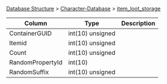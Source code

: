 [Database Structure](Database-Structure) > [Character-Database](Character-Database) > [item_loot_storage](item_loot_storage)

Column | Type | Description
--- | --- | ---
ContainerGUID | int(10) unsigned | 
Itemid | int(10) unsigned | 
Count | int(10) unsigned | 
RandomPropertyId | int(10) | 
RandomSuffix | int(10) unsigned | 
